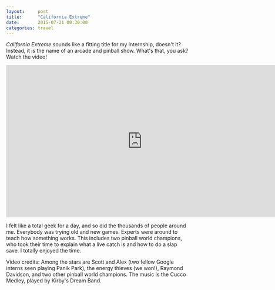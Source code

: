 ```yaml
---
layout:     post
title:      "California Extreme"
date:       2015-07-21 00:30:00
categories: travel
---
```


*California Extreme* sounds like a fitting title for my internship, doesn't it?
Instead, it is the name of an arcade and pinball show. What's that, you
ask? Watch the video!

<iframe width="740" height="416" src="https://www.youtube.com/embed/LiGLWRPlhb0" frameborder="0" allowfullscreen>
</iframe>

I felt like a total geek for a day, and so did the thousands of people around
me. Everybody was trying old and new games. Experts were around to teach how
something works. This includes two pinball world champions, who took their time
to explain what a live catch is and how to do a slap save. I totally enjoyed the
time.

Video credits: Among the stars are Scott and Alex (two fellow Google interns
seen playing Panik Park), the energy thieves (we won!), Raymond Davidson, and
two other pinball world champions. The music is the Cucco Medley, played by
Kirby's Dream Band.
